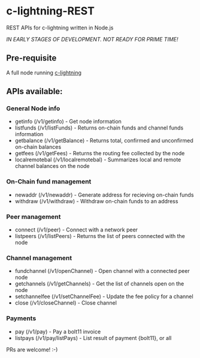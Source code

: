 # c-lightning-REST
REST APIs for c-lightning written in Node.js

*IN EARLY STAGES OF DEVELOPMENT. NOT READY FOR PRIME TIME!*

## Pre-requisite
A full node running [c-lightning](https://github.com/ElementsProject/lightning)

## APIs available:
### General Node info
- getinfo (/v1/getinfo) - Get node information
- listfunds (/v1/listFunds) - Returns on-chain funds and channel funds information
- getbalance (/v1/getBalance) - Returns total, confirmed and unconfirmed on-chain balances
- getfees (/v1/getFees) - Returns the routing fee collected by the node
- localremotebal (/v1/localremotebal) - Summarizes local and remote channel balances on the node
### On-Chain fund management
- newaddr (/v1/newaddr) - Generate address for recieving on-chain funds
- withdraw (/v1/withdraw) - Withdraw on-chain funds to an address
### Peer management
- connect (/v1/peer) - Connect with a network peer
- listpeers (/v1/listPeers) - Returns the list of peers connected with the node
### Channel management
- fundchannel (/v1/openChannel) - Open channel with a connected peer node
- getchannels (/v1/getChannels) - Get the list of channels open on the node
- setchannelfee (/v1/setChannelFee) - Update the fee policy for a channel
- close (/v1/closeChannel) - Close channel

### Payments
- pay (/v1/pay) - Pay a bolt11 invoice
- listpays (/v1/pay/listPays) - List result of payment {bolt11}, or all

PRs are welcome! :-)